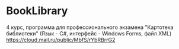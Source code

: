 # BookLibrary
4 курс, программа для профессионального экзамена "Картотека библиотеки" (Язык - С#, интерфейс - Windows Forms, файл XML)
https://cloud.mail.ru/public/MbfS/rYbRBrrG2
